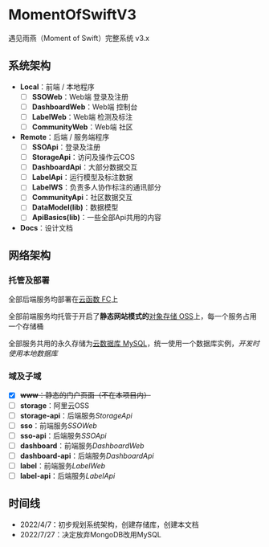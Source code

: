 # MomentOfSwiftV3
遇见雨燕（Moment of Swift）完整系统 v3.x

## 系统架构

- **Local**：前端 / 本地程序
  - [ ] **SSOWeb**：Web端 登录及注册
  - [ ] **DashboardWeb**：Web端 控制台
  - [ ] **LabelWeb**：Web端 检测及标注
  - [ ] **CommunityWeb**：Web端 社区
- **Remote**：后端 / 服务端程序
  - [ ] **SSOApi**：登录及注册
  - [ ] **StorageApi**：访问及操作云COS
  - [ ] **DashboardApi**：大部分数据交互
  - [ ] **LabelApi**：运行模型及标注数据
  - [ ] **LabelWS**：负责多人协作标注的通讯部分
  - [ ] **CommunityApi**：社区数据交互
  - [ ] **DataModel(lib)**：数据模型
  - [ ] **ApiBasics(lib)**：一些全部Api共用的内容
- **Docs**：设计文档

## 网络架构

### 托管及部署

全部后端服务均部署在[云函数 FC](https://www.aliyun.com/product/fc)上

全部前端服务均托管于开启了**静态网站模式的**[对象存储 OSS](https://www.aliyun.com/product/oss)上，每一个服务占用一个存储桶

全部服务共用的永久存储为[云数据库 MySQL](https://www.aliyun.com/product/rds/mysql)，统一使用一个数据库实例，*开发时使用本地数据库*

### 域及子域

- [x] ~~**www**：静态的门户页面（不在本项目内）~~
- [ ] **storage**：阿里云OSS
- [ ] **storage-api**：后端服务*StorageApi*
- [ ] **sso**：前端服务*SSOWeb*
- [ ] **sso-api**：后端服务*SSOApi*
- [ ] **dashboard**：前端服务*DashboardWeb*
- [ ] **dashboard-api**：后端服务*DashboardApi*
- [ ] **label**：前端服务*LabelWeb*
- [ ] **label-api**：后端服务*LabelApi*

## 时间线

- 2022/4/7：初步规划系统架构，创建存储库，创建本文档
- 2022/7/27：决定放弃MongoDB改用MySQL
